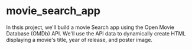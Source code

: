 # movie_search_app

In thsis project, we'll build a movie Search app using the Open Movie Database (OMDb) API.
We'll use the API data to dynamically create HTML displaying a movie's title, year of release, and poster image.
